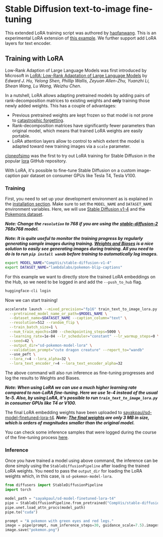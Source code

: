 # Stable Diffusion text-to-image fine-tuning
This extended LoRA training script was authored by [haofanwang](https://github.com/haofanwang).
This is an experimental LoRA extension of [this example](https://github.com/huggingface/diffusers/blob/main/examples/text_to_image/train_text_to_image_lora.py). We further support add LoRA layers for text encoder.

## Training with LoRA

Low-Rank Adaption of Large Language Models was first introduced by Microsoft in [LoRA: Low-Rank Adaptation of Large Language Models](https://arxiv.org/abs/2106.09685) by *Edward J. Hu, Yelong Shen, Phillip Wallis, Zeyuan Allen-Zhu, Yuanzhi Li, Shean Wang, Lu Wang, Weizhu Chen*.

In a nutshell, LoRA allows adapting pretrained models by adding pairs of rank-decomposition matrices to existing weights and **only** training those newly added weights. This has a couple of advantages:

- Previous pretrained weights are kept frozen so that model is not prone to [catastrophic forgetting](https://www.pnas.org/doi/10.1073/pnas.1611835114).
- Rank-decomposition matrices have significantly fewer parameters than original model, which means that trained LoRA weights are easily portable.
- LoRA attention layers allow to control to which extent the model is adapted toward new training images via a `scale` parameter.

[cloneofsimo](https://github.com/cloneofsimo) was the first to try out LoRA training for Stable Diffusion in the popular [lora](https://github.com/cloneofsimo/lora) GitHub repository.

With LoRA, it's possible to fine-tune Stable Diffusion on a custom image-caption pair dataset
on consumer GPUs like Tesla T4, Tesla V100.

### Training

First, you need to set up your development environment as is explained in the [installation section](#installing-the-dependencies). Make sure to set the `MODEL_NAME` and `DATASET_NAME` environment variables. Here, we will use [Stable Diffusion v1-4](https://hf.co/CompVis/stable-diffusion-v1-4) and the [Pokemons dataset](https://huggingface.co/datasets/lambdalabs/pokemon-blip-captions).  

**___Note: Change the `resolution` to 768 if you are using the [stable-diffusion-2](https://huggingface.co/stabilityai/stable-diffusion-2) 768x768 model.___**

**___Note: It is quite useful to monitor the training progress by regularly generating sample images during training. [Weights and Biases](https://docs.wandb.ai/quickstart) is a nice solution to easily see generating images during training. All you need to do is to run `pip install wandb` before training to automatically log images.___**

```bash
export MODEL_NAME="CompVis/stable-diffusion-v1-4"
export DATASET_NAME="lambdalabs/pokemon-blip-captions"
```

For this example we want to directly store the trained LoRA embeddings on the Hub, so 
we need to be logged in and add the `--push_to_hub` flag.

```bash
huggingface-cli login
```

Now we can start training!

```bash
accelerate launch --mixed_precision="fp16" train_text_to_image_lora.py \
  --pretrained_model_name_or_path=$MODEL_NAME \
  --dataset_name=$DATASET_NAME --caption_column="text" \
  --resolution=512 --random_flip \
  --train_batch_size=1 \
  --num_train_epochs=100 --checkpointing_steps=5000 \
  --learning_rate=1e-04 --lr_scheduler="constant" --lr_warmup_steps=0 \
  --seed=42 \
  --output_dir="sd-pokemon-model-lora" \
  --validation_prompt="cute dragon creature" --report_to="wandb"
  --use_peft \
  --lora_r=4 --lora_alpha=32 \
  --lora_text_encoder_r=4 --lora_text_encoder_alpha=32
```

The above command will also run inference as fine-tuning progresses and log the results to Weights and Biases.

**___Note: When using LoRA we can use a much higher learning rate compared to non-LoRA fine-tuning. Here we use *1e-4* instead of the usual *1e-5*. Also, by using LoRA, it's possible to run `train_text_to_image_lora.py` in consumer GPUs like T4 or V100.___**

The final LoRA embedding weights have been uploaded to [sayakpaul/sd-model-finetuned-lora-t4](https://huggingface.co/sayakpaul/sd-model-finetuned-lora-t4). **___Note: [The final weights](https://huggingface.co/sayakpaul/sd-model-finetuned-lora-t4/blob/main/pytorch_lora_weights.bin) are only 3 MB in size, which is orders of magnitudes smaller than the original model.___**

You can check some inference samples that were logged during the course of the fine-tuning process [here](https://wandb.ai/sayakpaul/text2image-fine-tune/runs/q4lc0xsw). 

### Inference

Once you have trained a model using above command, the inference can be done simply using the `StableDiffusionPipeline` after loading the trained LoRA weights.  You 
need to pass the `output_dir` for loading the LoRA weights which, in this case, is `sd-pokemon-model-lora`.

```python
from diffusers import StableDiffusionPipeline
import torch

model_path = "sayakpaul/sd-model-finetuned-lora-t4"
pipe = StableDiffusionPipeline.from_pretrained("CompVis/stable-diffusion-v1-4", torch_dtype=torch.float16)
pipe.unet.load_attn_procs(model_path)
pipe.to("cuda")

prompt = "A pokemon with green eyes and red legs."
image = pipe(prompt, num_inference_steps=30, guidance_scale=7.5).images[0]
image.save("pokemon.png")
```